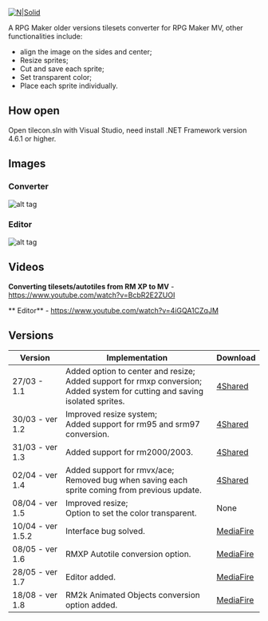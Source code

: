 [![N|Solid](https://4.bp.blogspot.com/-79Hg_oVZLg0/WY80mJfaNqI/AAAAAAAAHfU/Pa6p0ThbNbkX5FZAHvCBtvR7bM0ALTvQwCLcBGAs/s1600/logopng%2B%25281%2529.png)](https://gladiocitrico.blogspot.com.br/p/tileset-converter-to-mv.html)
<br />

A RPG Maker older versions tilesets converter for RPG Maker MV, other functionalities include:
- align the image on the sides and center;
- Resize sprites;
- Cut and save each sprite;
- Set transparent color;
- Place each sprite individually.


## How open
Open tilecon.sln with Visual Studio, need install .NET Framework version 4.6.1 or higher. 


## Images


### Converter
![alt tag](https://2.bp.blogspot.com/-JiRk-mooXas/WSnclbmfVII/AAAAAAAAHIE/2Siv2VXsomgIVfSVL5BLyM-GRD19BcxqQCLcB/s320/1.png)
<br />

### Editor
![alt tag](https://3.bp.blogspot.com/-Jlh7tJ_OU9g/WSncl_BqTaI/AAAAAAAAHII/p_go504wabcYNbm_tw6kpTfet1uIis77wCLcB/s320/2.png)


## Videos

**Converting tilesets/autotiles from RM XP to MV** - https://www.youtube.com/watch?v=BcbR2E2ZUOI


** Editor** - https://www.youtube.com/watch?v=4iGQA1CZqJM


## Versions

| Version | Implementation | Download
| ------ | ------ | ------ |
| 27/03 - 1.1 | Added option to center and resize; <br />Added support for rmxp conversion; <br />Added system for cutting and saving isolated sprites. | [4Shared](https://www.4shared.com/get/Y9IMv2PJei/Tilecon_Setup_12.html)
| 30/03 - ver 1.2 | Improved resize system;<br />Added support for rm95 and srm97 conversion. | [4Shared](https://www.4shared.com/rar/oGCUyRg0ca/Tilecon_Setup_12.html)
| 31/03 - ver 1.3 | Added support for rm2000/2003. | [4Shared](https://www.4shared.com/rar/08m6D6wLca/Tilecon_Setup_13.html?)
| 02/04 - ver 1.4 | Added support for rmvx/ace;<br />Removed bug when saving each sprite coming from previous update. | [4Shared](https://www.4shared.com/rar/wJuUvkhJca/Tilecon_Install_14.html?)
| 08/04 - ver 1.5 | Improved resize;<br />Option to set the color transparent. | None
| 10/04 - ver 1.5.2 | Interface bug solved. | [MediaFire](https://www.mediafire.com/?byoh0w7y1n1ktin)
| 08/05 - ver 1.6 | RMXP Autotile conversion option. | [MediaFire](https://www.mediafire.com/?yt8yurt9m0f0yub)
| 28/05 - ver 1.7 | Editor added. | [MediaFire](http://www.mediafire.com/file/vuqkyxouh8v2627/Tilecon+1.7.zip)
| 18/08 - ver 1.8 | RM2k Animated Objects conversion option added. | [MediaFire](https://www.mediafire.com/file/w6futu5y13d6c7p/Tileset%20Converter%20MV%201.8.zip)
